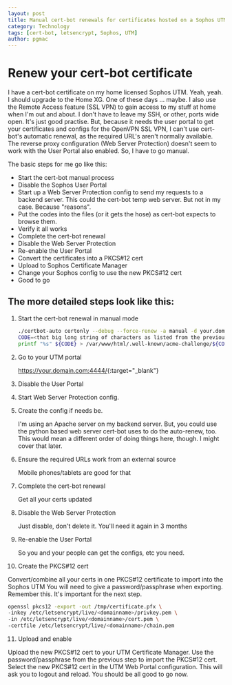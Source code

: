 ```yaml
---
layout: post
title: Manual cert-bot renewals for certificates hosted on a Sophos UTM
category: Technology
tags: [cert-bot, letsencrypt, Sophos, UTM]
author: pgmac
---
```


# Renew your cert-bot certificate

I have a cert-bot certificate on my home licensed Sophos UTM. Yeah, yeah. I should upgrade to the Home XG. One of these days ... maybe. 
I also use the Remote Access feature (SSL VPN) to gain access to my stuff at home when I'm out and about. I don't have to leave my SSH, or other, ports wide open. It's just good practise. But, because it needs the user portal to get your certificates and configs for the OpenVPN SSL VPN, I can't use cert-bot's automatic renewal, as the required URL's aren't normally available. The reverse proxy configuration (Web Server Protection) doesn't seem to work with the User Portal also enabled. So, I have to go manual.

The basic steps for me go like this:

* Start the cert-bot manual process
* Disable the Sophos User Portal
* Start up a Web Server Protection config to send my requests to a backend server. This could the cert-bot temp web server. But not in my case. Because "reasons".
* Put the codes into the files (or it gets the hose) as cert-bot expects to browse them.
* Verify it all works
* Complete the cert-bot renewal
* Disable the Web Server Protection
* Re-enable the User Portal
* Convert the certificates into a PKCS#12 cert
* Upload to Sophos Certificate Manager
* Change your Sophos config to use the new PKCS#12 cert
* Good to go

## The more detailed steps look like this:

1. Start the cert-bot renewal in manual mode

   ```bash
   ./certbot-auto certonly --debug --force-renew -a manual -d your.domain.com -d your.other.domain.com -d one.more.domain.com
   CODE=<that big long string of characters as listed from the previous command>
   printf "%s" ${CODE} > /var/www/html/.well-known/acme-challenge/${CODE}
   ```

2. Go to your UTM portal

   <https://your.domain.com:4444/>{:target="_blank"}

3. Disable the User Portal
4. Start Web Server Protection config.
5. Create the config if needs be.

   I'm using an Apache server on my backend server. But, you could use the python based web server cert-bot uses to do the auto-renew, too. 
   This would mean a different order of doing things here, though. I might cover that later.

6. Ensure the required URLs work from an external source

   Mobile phones/tablets are good for that

7. Complete the cert-bot renewal

   Get all your certs updated

8. Disable the Web Server Protection

   Just disable, don't delete it. You'll need it again in 3 months

9. Re-enable the User Portal

   So you and your people can get the configs, etc you need.

10. Create the PKCS#12 cert

   Convert/combine all your certs in one PKCS#12 certificate to import into the Sophos UTM 
   You will need to give a password/passphrase when exporting. Remember this. It's important for the next step.

   ```bash
   openssl pkcs12 -export -out /tmp/certificate.pfx \
   -inkey /etc/letsencrypt/live/<domainname>/privkey.pem \
   -in /etc/letsencrypt/live/<domainname>/cert.pem \
   -certfile /etc/letsencrypt/live/<domainname>/chain.pem
   ```

11. Upload and enable

   Upload the new PKCS#12 cert to your UTM Certificate Manager. Use the password/passphrase from the previous step to import the PKCS#12 cert.
   Select the new PKCS#12 cert in the UTM Web Portal configuration.
   This will ask you to logout and reload.
   You should be all good to go now.

